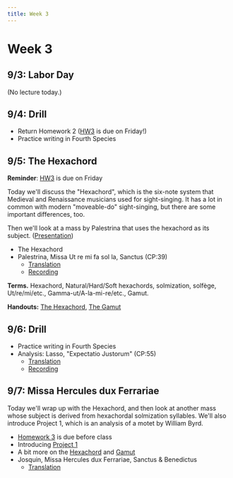 ```yaml
---
title: Week 3
---
```


# Week 3

## 9/3: Labor Day

(No lecture today.)

## 9/4: Drill

* Return Homework 2 ([HW3](HW-3.pdf) is due on Friday!)
* Practice writing in Fourth Species

## 9/5: The Hexachord

**Reminder**: [HW3](HW-3.pdf) is due on Friday

Today we'll discuss the "Hexachord", which is the six-note system that 
Medieval and Renaissance musicians used for sight-singing. It has a lot 
in common with modern "moveable-do" sight-singing, but there are some 
important differences, too.

Then we'll look at a mass by Palestrina that uses the hexachord as its
subject. ([Presentation](https://docs.google.com/presentation/d/1lMVXaF71VdiXn5tG-IuKqdLFsFJqYlWeP6mabTI32cA/edit?usp=sharing))

* The Hexachord
* Palestrina, Missa Ut re mi fa sol la, Sanctus (CP:39)
  * [Translation](/translations/mass.html#sanctus)
  * [Recording](https://www.youtube.com/watch?v=F0YcwzjG_sY&index=12&list=PLYyTDR5WeGuTtL7G92HVmXBzi6G2xiL1a&t=0s) 

**Terms.** Hexachord, Natural/Hard/Soft hexachords, solmization, solfège, Ut/re/mi/etc., Gamma-ut/A-la-mi-re/etc., Gamut.

**Handouts:** [The Hexachord](hexachords.pdf), [The Gamut](gamut.pdf)

## 9/6: Drill

* Practice writing in Fourth Species
* Analysis: Lasso, "Expectatio Justorum" (CP:55)
  * [Translation](/translations/expectatio-justorum.html)
  * [Recording](https://www.youtube.com/watch?v=XAN7k_w5FPQ&index=18&t=0s&list=PLYyTDR5WeGuTtL7G92HVmXBzi6G2xiL1a)

## 9/7: Missa Hercules dux Ferrariae

Today we'll wrap up with the Hexachord, and then look at another mass 
whose subject is derived from hexachordal solmization syllables. We'll
also introduce Project 1, which is an analysis of a motet by William Byrd.

* [Homework 3](HW-3.pdf) is due before class
* Introducing [Project 1](Project-1.pdf)
* A bit more on the [Hexachord](hexachords.pdf) and [Gamut](gamut.pdf)
* Josquin, Missa Hercules dux Ferrariae, Sanctus & Benedictus
  * [Translation](/translations/mass.html#sanctus)
